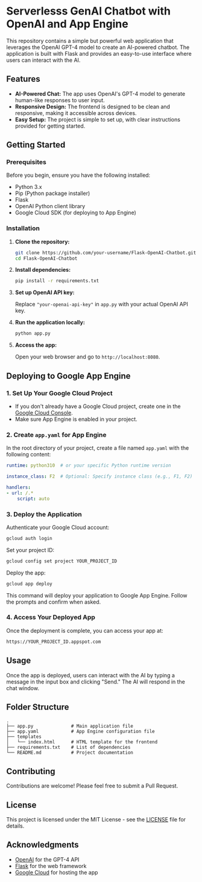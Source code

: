 # Serverlesss GenAI Chatbot with OpenAI and App Engine

This repository contains a simple but powerful web application that leverages the OpenAI GPT-4 model to create an AI-powered chatbot. The application is built with Flask and provides an easy-to-use interface where users can interact with the AI.

## Features

- **AI-Powered Chat:** The app uses OpenAI's GPT-4 model to generate human-like responses to user input.
- **Responsive Design:** The frontend is designed to be clean and responsive, making it accessible across devices.
- **Easy Setup:** The project is simple to set up, with clear instructions provided for getting started.

## Getting Started

### Prerequisites

Before you begin, ensure you have the following installed:

- Python 3.x
- Pip (Python package installer)
- Flask
- OpenAI Python client library
- Google Cloud SDK (for deploying to App Engine)

### Installation

1. **Clone the repository:**

   ```bash
   git clone https://github.com/your-username/Flask-OpenAI-Chatbot.git
   cd Flask-OpenAI-Chatbot
   ```

2. **Install dependencies:**

   ```bash
   pip install -r requirements.txt
   ```

3. **Set up OpenAI API key:**

   Replace `"your-openai-api-key"` in `app.py` with your actual OpenAI API key.

4. **Run the application locally:**

   ```bash
   python app.py
   ```

5. **Access the app:**

   Open your web browser and go to `http://localhost:8080`.

## Deploying to Google App Engine

### 1. Set Up Your Google Cloud Project

- If you don't already have a Google Cloud project, create one in the [Google Cloud Console](https://console.cloud.google.com/).
- Make sure App Engine is enabled in your project.

### 2. Create `app.yaml` for App Engine

In the root directory of your project, create a file named `app.yaml` with the following content:

```yaml
runtime: python310  # or your specific Python runtime version

instance_class: F2  # Optional: Specify instance class (e.g., F1, F2)

handlers:
- url: /.*
    script: auto
```

### 3. Deploy the Application

Authenticate your Google Cloud account:

```bash
gcloud auth login
```

Set your project ID:

```bash
gcloud config set project YOUR_PROJECT_ID
```

Deploy the app:

```bash
gcloud app deploy
```

This command will deploy your application to Google App Engine. Follow the prompts and confirm when asked.

### 4. Access Your Deployed App

Once the deployment is complete, you can access your app at:

```bash
https://YOUR_PROJECT_ID.appspot.com
```

## Usage

Once the app is deployed, users can interact with the AI by typing a message in the input box and clicking "Send." The AI will respond in the chat window.

## Folder Structure

```plaintext
.
├── app.py              # Main application file
├── app.yaml            # App Engine configuration file
├── templates
│   └── index.html      # HTML template for the frontend
├── requirements.txt    # List of dependencies
└── README.md           # Project documentation
```

## Contributing

Contributions are welcome! Please feel free to submit a Pull Request.

## License

This project is licensed under the MIT License - see the [LICENSE](LICENSE) file for details.

## Acknowledgments

- [OpenAI](https://openai.com/) for the GPT-4 API
- [Flask](https://flask.palletsprojects.com/) for the web framework
- [Google Cloud](https://cloud.google.com/) for hosting the app
